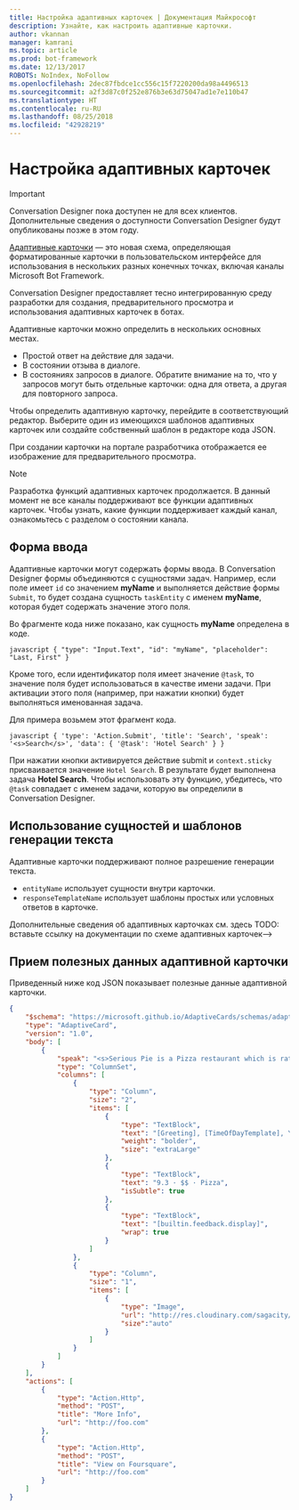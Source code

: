 ```yaml
---
title: Настройка адаптивных карточек | Документация Майкрософт
description: Узнайте, как настроить адаптивные карточки.
author: vkannan
manager: kamrani
ms.topic: article
ms.prod: bot-framework
ms.date: 12/13/2017
ROBOTS: NoIndex, NoFollow
ms.openlocfilehash: 2dec87fbdce1cc556c15f7220200da98a4496513
ms.sourcegitcommit: a2f3d87c0f252e876b3e63d75047ad1e7e110b47
ms.translationtype: HT
ms.contentlocale: ru-RU
ms.lasthandoff: 08/25/2018
ms.locfileid: "42928219"
---
```

# <a name="configure-adaptive-cards"></a>Настройка адаптивных карточек
> [!IMPORTANT]
> Conversation Designer пока доступен не для всех клиентов. Дополнительные сведения о доступности Conversation Designer будут опубликованы позже в этом году.

<a href="http://adaptivecards.io" target="_blank">Адаптивные карточки</a> — это новая схема, определяющая форматированные карточки в пользовательском интерфейсе для использования в нескольких разных конечных точках, включая каналы Microsoft Bot Framework. 

Conversation Designer предоставляет тесно интегрированную среду разработки для создания, предварительного просмотра и использования адаптивных карточек в ботах. 

Адаптивные карточки можно определить в нескольких основных местах.

- Простой ответ на действие для задачи.
- В состоянии отзыва в диалоге.
- В состояниях запросов в диалоге. Обратите внимание на то, что у запросов могут быть отдельные карточки: одна для ответа, а другая для повторного запроса.

Чтобы определить адаптивную карточку, перейдите в соответствующий редактор. Выберите один из имеющихся шаблонов адаптивных карточек или создайте собственный шаблон в редакторе кода JSON. 

При создании карточки на портале разработчика отображается ее изображение для предварительного просмотра.

> [!NOTE]
> Разработка функций адаптивных карточек продолжается. В данный момент не все каналы поддерживают все функции адаптивных карточек. Чтобы узнать, какие функции поддерживает каждый канал, ознакомьтесь с разделом о состоянии канала.

## <a name="input-form"></a>Форма ввода

Адаптивные карточки могут содержать формы ввода. В Conversation Designer формы объединяются с сущностями задач. Например, если поле имеет `id` со значением **myName** и выполняется действие формы `Submit`, то будет создана сущность `taskEntity` с именем **myName**, которая будет содержать значение этого поля. 

Во фрагменте кода ниже показано, как сущность **myName** определена в коде.

``javascript
{
   "type": "Input.Text",
   "id": "myName",
   "placeholder": "Last, First"
}
``

Кроме того, если идентификатор поля имеет значение `@task`, то значение поля будет использоваться в качестве имени задачи. При активации этого поля (например, при нажатии кнопки) будет выполняться именованная задача. 

Для примера возьмем этот фрагмент кода.

``javascript
{
  'type': 'Action.Submit',
  'title': 'Search',
  'speak': '<s>Search</s>',
  'data': {
    '@task': 'Hotel Search'
  }
}
``

При нажатии кнопки активируется действие submit и `context.sticky` присваивается значение `Hotel Search`. В результате будет выполнена задача **Hotel Search**. Чтобы использовать эту функцию, убедитесь, что `@task` совпадает с именем задачи, которую вы определили в Conversation Designer.

## <a name="use-entities-and-language-generation-templates"></a>Использование сущностей и шаблонов генерации текста
Адаптивные карточки поддерживают полное разрешение генерации текста.

* `entityName` использует сущности внутри карточки.
* `responseTemplateName` использует шаблоны простых или условных ответов в карточке.

Дополнительные сведения об адаптивных карточках см. здесь TODO: вставьте ссылку на документации по схеме адаптивных карточек-->

## <a name="sample-adaptive-card-payload"></a>Прием полезных данных адаптивной карточки

Приведенный ниже код JSON показывает полезные данные адаптивной карточки.

```json
{
    "$schema": "https://microsoft.github.io/AdaptiveCards/schemas/adaptive-card.json",
    "type": "AdaptiveCard",
    "version": "1.0",
    "body": [
        {
            "speak": "<s>Serious Pie is a Pizza restaurant which is rated 9.3 by customers.</s>",
            "type": "ColumnSet",
            "columns": [
                {
                    "type": "Column",
                    "size": "2",
                    "items": [
                        {
                            "type": "TextBlock",
                            "text": "[Greeting], [TimeOfDayTemplate], You can eat in {location}",
                            "weight": "bolder",
                            "size": "extraLarge"
                        },
                        {
                            "type": "TextBlock",
                            "text": "9.3 · $$ · Pizza",
                            "isSubtle": true
                        },
                        {
                            "type": "TextBlock",
                            "text": "[builtin.feedback.display]",
                            "wrap": true
                        }
                    ]
                },
                {
                    "type": "Column",
                    "size": "1",
                    "items": [
                        {
                            "type": "Image",
                            "url": "http://res.cloudinary.com/sagacity/image/upload/c_crop,h_670,w_635,x_0,y_0/c_scale,w_640/v1397425743/Untitled-4_lviznp.jpg",
                            "size":"auto"
                        }
                    ]
                }
            ]
        }
    ],
    "actions": [
        {
            "type": "Action.Http",
            "method": "POST",
            "title": "More Info",
            "url": "http://foo.com"
        },
        {
            "type": "Action.Http",
            "method": "POST",
            "title": "View on Foursquare",
            "url": "http://foo.com"
        }
    ]
}
```

